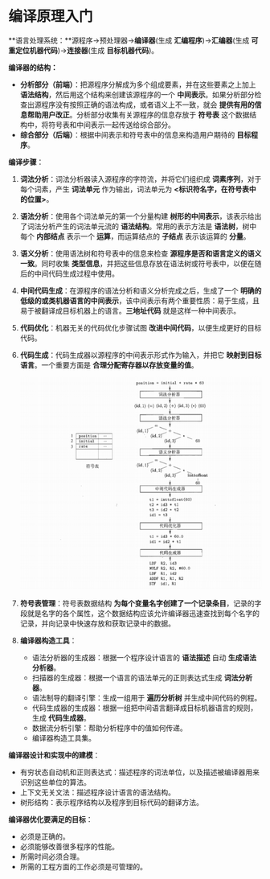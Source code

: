 # 编译原理入门

**语言处理系统：**源程序→预处理器→**编译器**(生成 **汇编程序**)→**汇编器**(生成 **可重定位机器代码**)→**连接器**(生成 **目标机器代码**)。

**编译器的结构：**

- **分析部分（前端）**：把源程序分解成为多个组成要素，并在这些要素之上加上 **语法结构**，然后用这个结构来创建该源程序的一个 **中间表示**。如果分析部分检查出源程序没有按照正确的语法构成，或者语义上不一致，就会 **提供有用的信息帮助用户改正**。分析部分收集有关源程序的信息存放于 **符号表** 这个数据结构中，将符号表和中间表示一起传送给综合部分。
- **综合部分（后端）**：根据中间表示和符号表中的信息来构造用户期待的 **目标程序**。

**编译步骤**：

1. **词法分析**：词法分析器读入源程序的字符流，并将它们组织成 **词素序列**，对于每个词素，产生 **词法单元** 作为输出，词法单元为 **<标识符名字，在符号表中的位置>**。

2. **语法分析**：使用各个词法单元的第一个分量构建 **树形的中间表示**，该表示给出了词法分析产生的词法单元流的 **语法结构**。常用的表示方法是 **语法树**，树中每个 **内部结点** 表示一个 **运算**，而运算结点的 **子结点** 表示该运算的 **分量**。

3. **语义分析**：使用语法树和符号表中的信息来检查 **源程序是否和语言定义的语义一致**。同时收集 **类型信息**，并把这些信息存放在语法树或符号表中，以便在随后的中间代码生成过程中使用。

4. **中间代码生成**：在源程序的语法分析和语义分析完成之后，生成了一个 **明确的低级的或类机器语言的中间表示**，该中间表示有两个重要性质：易于生成，且易于被翻译成目标机器上的语言。**三地址代码** 就是这样一种中间表示。

5. **代码优化**：机器无关的代码优化步骤试图 **改进中间代码**，以便生成更好的目标代码。

6. **代码生成**：代码生成器以源程序的中间表示形式作为输入，并把它 **映射到目标语言**。一个重要方面是 **合理分配寄存器以存放变量的值**。

   ![](./image/compilation-processing.png)

7. **符号表管理**：符号表数据结构 **为每个变量名字创建了一个记录条目**，记录的字段就是名字的各个属性，这个数据结构应该允许编译器迅速查找到每个名字的记录，并向记录中快速存放和获取记录中的数据。

8. **编译器构造工具**：

   - 语法分析器的生成器：根据一个程序设计语言的 **语法描述** 自动 **生成语法分析器**。
   - 扫描器的生成器：根据一个语言的语法单元的正则表达式生成 **词法分析器**。
   - 语法制导的翻译引擎：生成一组用于 **遍历分析树** 并生成中间代码的例程。
   - 代码生成器的生成器：根据一组把中间语言翻译成目标机器语言的规则，生成 **代码生成器**。
   - 数据流分析引擎：帮助分析程序中的值如何传递。
   - 编译器构造工具集。

**编译器设计和实现中的建模**：

- 有穷状态自动机和正则表达式：描述程序的词法单位，以及描述被编译器用来识别这些单位的算法。
- 上下文无关文法：描述程序设计语言的语法结构。
- 树形结构：表示程序结构以及程序到目标代码的翻译方法。

**编译器优化要满足的目标**：

- 必须是正确的。
- 必须能够改善很多程序的性能。
- 所需时间必须合理。
- 所需的工程方面的工作必须是可管理的。